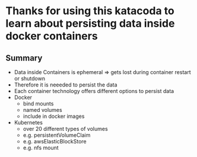 # Thanks for using this katacoda to learn about persisting data inside docker containers

## Summary

- Data inside Containers is ephemeral => gets lost during container restart or shutdown
- Therefore it is neeeded to persist the data
- Each container technology offers different options to persist data
- Docker
  - bind mounts
  - named volumes
  - include in docker images
- Kubernetes
  - over 20 different types of volumes
  - e.g. persistentVolumeClaim
  - e.g. awsElasticBlockStore
  - e.g. nfs mount
